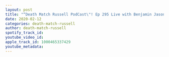 ```yaml
---
layout: post
title: "“Death Match Russell PodCast\"! Ep 295 Live with Benjamin Jason Wood President&Ceo of Elev8ProWrestling Tune in!"
date: 2020-02-12
categories: death-match-russell
author: death-match-russell
spotify_track_id: 
youtube_video_id: 
apple_track_id: 1000465337429
youtube_metadata: 
---
```

